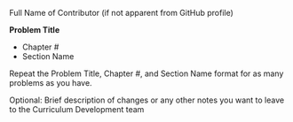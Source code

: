 Full Name of Contributor (if not apparent from GitHub profile)

**Problem Title**
* Chapter #
* Section Name

Repeat the Problem Title, Chapter #, and Section Name format for as many problems as you have.

Optional: Brief description of changes or any other notes you want to leave to the Curriculum Development team
